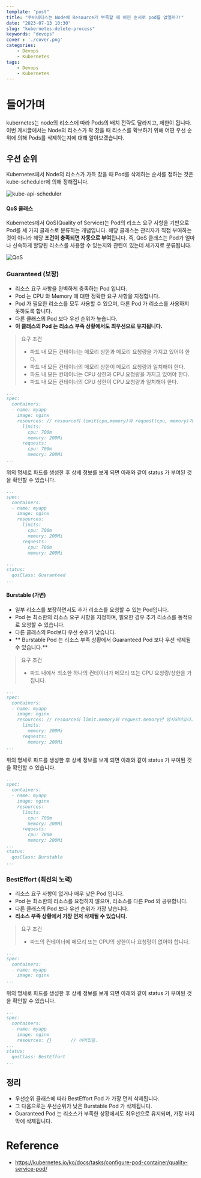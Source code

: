 ```yaml
---
template: "post"
title: "쿠버네티스는 Node에 Resource가 부족할 때 어떤 순서로 pod를 없앨까?!"
date: "2023-07-13 10:30"
slug: "kubernetes-delete-process"
keywords: "devops"
cover : './cover.png'
categories: 
    - Devops
    - Kubernetes
tags: 
    - Devops
    - Kubernetes
---
```



# 들어가며

kubernetes는 node의 리소스에 따라 Pods의 배치 전략도 달라지고, 제한이 됩니다.
이번 게시글에서는 Node의 리소스가 꽉 찼을 때 리소스를 확보하기 위해 어떤 우선 순위에 의해 Pods를 삭제하는지에 대해 알아보겠습니다.

## 우선 순위

Kubernetes에서 Node의 리소스가 가득 찼을 때 Pod를 삭제하는 순서를 정하는 것은 kube-scheduler에 의해 정해집니다.

![kube-api-scheduler](./kube-apiserver-scheduler.png)

#### QoS 클래스
Kubernetes에서 QoS(Quality of Service)는 Pod의 리소스 요구 사항을 기반으로 Pod를 세 가지 클래스로 분류하는 개념입니다. 
해당 클래스는 관리자가 직접 부여하는 것이 아니라 해당 **조건이 충족되면 자동으로 부여**됩니다.
즉, QoS 클래스는 Pod가 얼마나 신속하게 할당된 리소스를 사용할 수 있는지와 관련이 있는데 세가지로 분류됩니다.

![QoS](./qos.png)

### Guaranteed (보장)
- 리소스 요구 사항을 완벽하게 충족하는  Pod 입니다.
-  Pod 는  CPU 와  Memory 에 대한 정확한 요구 사항을 지정합니다.
-  Pod 가 필요한 리소스를 모두 사용할 수 있으며, 다른  Pod 가 리소스를 사용하지 못하도록 합니다.
- 다른 클래스의  Pod 보다 우선 순위가 높습니다.
- **이 클래스의  Pod 는 리소스 부족 상황에서도 최우선으로 유지됩니다.**

>  요구 조건
>    - 파드 내 모든 컨테이너는 메모리 상한과 메모리 요청량을 가지고 있어야 한다.
>    - 파드 내 모든 컨테이너의 메모리 상한이 메모리 요청량과 일치해야 한다.
>    - 파드 내 모든 컨테이너는 CPU 상한과 CPU 요청량을 가지고 있어야 한다.
>    - 파드 내 모든 컨테이너의 CPU 상한이 CPU 요청량과 일치해야 한다.


```yaml
...
spec:
  containers:
  - name: myapp
    image: nginx
    resources: // resource의 limit(cpu,memory)와 request(cpu, memory)가 명시되어있다.
      limits:
        cpu: 700m
        memory: 200Mi
      requests:
        cpu: 700m
        memory: 200Mi
...
```

위의 명세로 파드를 생성한 후 상세 정보를 보게 되면 아래와 같이  status 가 부여된 것을 확인할 수 있습니다. 

```yaml
...
spec:
  containers:
  - name: myapp
    image: nginx
    resources:
      limits:
        cpu: 700m
        memory: 200Mi
      requests:
        cpu: 700m
        memory: 200Mi
    
...
status:
  qosClass: Guaranteed
...
```

#### Burstable (가변)
- 일부 리소스를 보장하면서도 추가 리소스를 요청할 수 있는 Pod입니다.
-  Pod 는 최소한의 리소스 요구 사항을 지정하며, 필요한 경우 추가 리소스를 동적으로 요청할 수 있습니다.
- 다른 클래스의 Pod보다 우선 순위가 낮습니다.
- ** Burstable Pod 는 리소스 부족 상황에서  Guaranteed Pod 보다 우선 삭제될 수 있습니다.**
> 요구 조건
>    - 파드 내에서 최소한 하나의 컨테이너가 메모리 또는 CPU 요청량/상한을 가집니다.

```yaml
...
spec:
  containers:
  - name: myapp
    image: nginx
    resources: // resource의 limit.memory와 request.memory만 명시되어있다.
      limits:
        memory: 200Mi
      requests:
        memory: 200Mi
...
```

위의 명세로 파드를 생성한 후 상세 정보를 보게 되면 아래와 같이  status 가 부여된 것을 확인할 수 있습니다. 

```yaml
...
spec:
  containers:
  - name: myapp
    image: nginx
    resources:
      limits:
        cpu: 700m
        memory: 200Mi
      requests:
        cpu: 700m
        memory: 200Mi
...
status:
  qosClass: Burstable
...
```

### BestEffort (최선의 노력)
- 리소스 요구 사항이 없거나 매우 낮은  Pod 입니다.
-  Pod 는 최소한의 리소스를 요청하지 않으며, 리소스를 다른  Pod 와 공유합니다.
- 다른 클래스의  Pod 보다 우선 순위가 가장 낮습니다.
- **리소스 부족 상황에서 가장 먼저 삭제될 수 있습니다.**
> 요구 조건
>    - 파드의 컨테이너에 메모리 또는 CPU의 상한이나 요청량이 없어야 합니다.

```yaml
...
spec:
  containers:
  - name: myapp
    image: nginx
...
```

위의 명세로 파드를 생성한 후 상세 정보를 보게 되면 아래와 같이  status 가 부여된 것을 확인할 수 있습니다. 

```yaml
...
spec:
  containers:
  - name: myapp
    image: nginx
    resources: {}       // 비어있음.
...
status:
  qosClass: BestEffort
...
```

## 정리
- 우선순위 클래스에 따라  BestEffort Pod 가 가장 먼저 삭제됩니다.
- 그 다음으로는 우선순위가 낮은  Burstable Pod 가 삭제됩니다.
-  Guaranteed Pod 는 리소스가 부족한 상황에서도 최우선으로 유지되며, 가장 마지막에 삭제됩니다.


# Reference
- https://kubernetes.io/ko/docs/tasks/configure-pod-container/quality-service-pod/